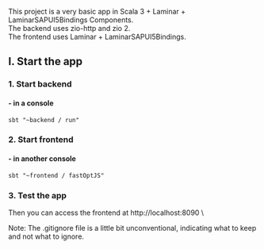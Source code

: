 This project is a very basic app in Scala 3 + Laminar + LaminarSAPUI5Bindings Components.\
The backend uses zio-http and zio 2.\
The frontend uses Laminar + LaminarSAPUI5Bindings.

## I. Start the app

### 1. Start backend

#### - in a console

```shell
sbt "~backend / run"
```

### 2. Start frontend

#### - in another console

```shell
sbt "~frontend / fastOptJS"
```

### 3. Test the app

Then you can access the frontend at http://localhost:8090 \

Note: The .gitignore file is a little bit unconventional, indicating what to keep and not what to ignore.

